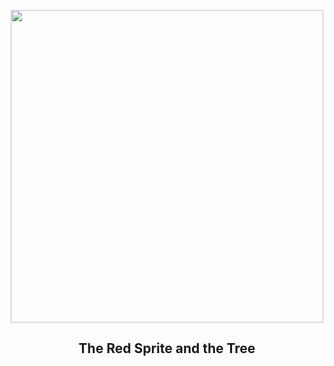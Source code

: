
<p align="center"><img src="https://apod.nasa.gov/apod/image/2309/SpriteTree_Villaeys_960.jpg" width="500" height="500"></p>
<h2 align="center"> The Red Sprite and the Tree </h2>
